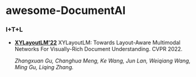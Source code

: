 # awesome-DocumentAI





### I+T+L

* **[XYLayoutLM'22](https://arxiv.org/abs/2203.06947)** XYLayoutLM: Towards Layout-Aware Multimodal Networks For Visually-Rich Document Understanding. CVPR 2022. 

    *Zhangxuan Gu, Changhua Meng, Ke Wang, Jun Lan, Weiqiang Wang, Ming Gu, Liqing Zhang.* 
